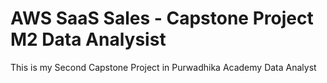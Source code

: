 # AWS SaaS Sales - Capstone Project M2 Data Analysist
This is my Second Capstone Project in Purwadhika Academy Data Analyst
